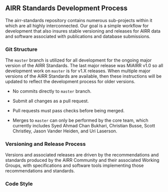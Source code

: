 AIRR Standards Development Process
----------------------------------

The airr-standards repository contains numerous sub-projects within it
which are all highly interconnected. Our goal is a simple workflow for
development that also insures stable versioning and releases for AIRR
data and software associated with publications and database
submissions.

### Git Structure

The `master` branch is utilized for all development for the ongoing
major version of the AIRR Standards. The last major release was MiAIRR
v1.0 so all development work on `master` is for v1.X releases. When
multiple major versions of the AIRR Standards are available, then
these instructions will be updated to reflect the development process for
older versions.

* No commits directly to `master` branch.

* Submit all changes as a pull request.

* Pull requests must pass checks before being merged.

* Merges to `master` can only be performed by the core team, which
  currently includes Syed Ahmad Chan Bukhari, Christian Busse, Scott
  Christley, Jason Vander Heiden, and Uri Laserson.

### Versioning and Release Process

Versions and associated releases are driven by the recommendations and
standards produced by the AIRR Community and their associated Working
Groups, with specifications and software tools implementing those
recommendations and standards.

### Code Style

